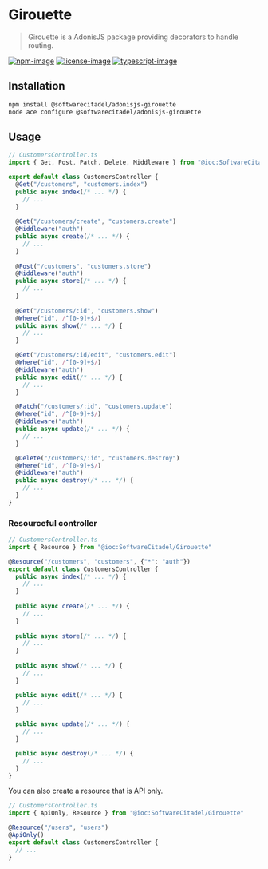 # Girouette

> Girouette is a AdonisJS package providing decorators to handle routing.

[![npm-image]][npm-url] [![license-image]][license-url] [![typescript-image]][typescript-url]

## Installation

```bash
npm install @softwarecitadel/adonisjs-girouette
node ace configure @softwarecitadel/adonisjs-girouette
```

## Usage

```typescript
// CustomersController.ts
import { Get, Post, Patch, Delete, Middleware } from "@ioc:SoftwareCitadel/Girouette"

export default class CustomersController {
  @Get("/customers", "customers.index")
  public async index(/* ... */) {
    // ...
  }
  
  @Get("/customers/create", "customers.create")
  @Middleware("auth")
  public async create(/* ... */) {
    // ...
  }
  
  @Post("/customers", "customers.store")
  @Middleware("auth")
  public async store(/* ... */) {
    // ...
  }
  
  @Get("/customers/:id", "customers.show")
  @Where("id", /^[0-9]+$/)
  public async show(/* ... */) {
    // ...
  }

  @Get("/customers/:id/edit", "customers.edit")
  @Where("id", /^[0-9]+$/)
  @Middleware("auth")
  public async edit(/* ... */) {
    // ...
  }

  @Patch("/customers/:id", "customers.update")
  @Where("id", /^[0-9]+$/)
  @Middleware("auth")
  public async update(/* ... */) {
    // ...
  }

  @Delete("/customers/:id", "customers.destroy")
  @Where("id", /^[0-9]+$/)
  @Middleware("auth")
  public async destroy(/* ... */) {
    // ...
  }
}
```

### Resourceful controller

```typescript
// CustomersController.ts
import { Resource } from "@ioc:SoftwareCitadel/Girouette"

@Resource("/customers", "customers", {"*": "auth"})
export default class CustomersController {
  public async index(/* ... */) {
    // ...
  }
  
  public async create(/* ... */) {
    // ...
  }
  
  public async store(/* ... */) {
    // ...
  }
  
  public async show(/* ... */) {
    // ...
  }

  public async edit(/* ... */) {
    // ...
  }

  public async update(/* ... */) {
    // ...
  }

  public async destroy(/* ... */) {
    // ...
  }
}
```

You can also create a resource that is API only.

```typescript
// CustomersController.ts
import { ApiOnly, Resource } from "@ioc:SoftwareCitadel/Girouette"

@Resource("/users", "users")
@ApiOnly()
export default class CustomersController {
  // ...
}
```


[npm-image]: https://img.shields.io/npm/v/@softwarecitadel/adonisjs-girouette.svg?style=for-the-badge&logo=npm
[npm-url]: https://npmjs.org/package/@softwarecitadel/adonis-girouette "npm"

[license-image]: https://img.shields.io/npm/l/@softwarecitadel/adonisjs-girouette?color=blueviolet&style=for-the-badge
[license-url]: LICENSE.md "license"

[typescript-image]: https://img.shields.io/badge/Typescript-294E80.svg?style=for-the-badge&logo=typescript
[typescript-url]:  "typescript"
